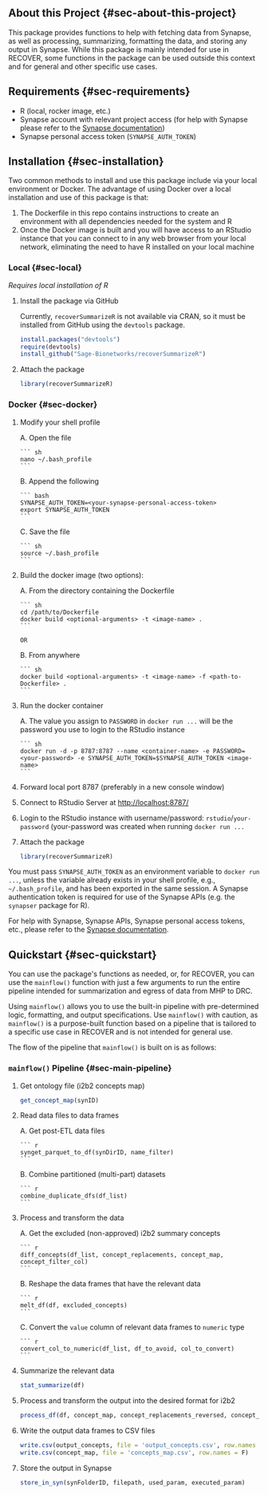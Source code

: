 ## About this Project {#sec-about-this-project}

This package provides functions to help with fetching data from Synapse, as well as processing, summarizing, formatting the data, and storing any output in Synapse. While this package is mainly intended for use in RECOVER, some functions in the package can be used outside this context and for general and other specific use cases.

## Requirements {#sec-requirements}

-   R (local, rocker image, etc.)
-   Synapse account with relevant project access (for help with Synapse please refer to the [Synapse documentation](https://help.synapse.org/docs/))
-   Synapse personal access token (`SYNAPSE_AUTH_TOKEN`)

## Installation {#sec-installation}

Two common methods to install and use this package include via your local environment or Docker. The advantage of using Docker over a local installation and use of this package is that:

1.  The Dockerfile in this repo contains instructions to create an environment with all dependencies needed for the system and R
2.  Once the Docker image is built and you will have access to an RStudio instance that you can connect to in any web browser from your local network, eliminating the need to have R installed on your local machine

### Local {#sec-local}

*Requires local installation of R*

1.  Install the package via GitHub

    Currently, `recoverSummarizeR` is not available via CRAN, so it must be installed from GitHub using the `devtools` package.

    ``` r
    install.packages("devtools")
    require(devtools)
    install_github("Sage-Bionetworks/recoverSummarizeR")
    ```

2.  Attach the package

    ``` R
    library(recoverSummarizeR)
    ```

### Docker {#sec-docker}

1.  Modify your shell profile

    A.  Open the file

        ``` sh
        nano ~/.bash_profile
        ```

    B.  Append the following

        ``` bash
        SYNAPSE_AUTH_TOKEN=<your-synapse-personal-access-token>
        export SYNAPSE_AUTH_TOKEN
        ```

    C.  Save the file

        ``` sh
        source ~/.bash_profile
        ```

2.  Build the docker image (two options):

    A.  From the directory containing the Dockerfile

        ``` sh
        cd /path/to/Dockerfile
        docker build <optional-arguments> -t <image-name> .
        ```

        OR

    B.  From anywhere

        ``` sh
        docker build <optional-arguments> -t <image-name> -f <path-to-Dockerfile> .
        ```

3.  Run the docker container

    A.  The value you assign to `PASSWORD` in `docker run ...` will be the password you use to login to the RStudio instance

        ``` sh
        docker run -d -p 8787:8787 --name <container-name> -e PASSWORD=<your-password> -e SYNAPSE_AUTH_TOKEN=$SYNAPSE_AUTH_TOKEN <image-name>
        ```

4.  Forward local port 8787 (preferably in a new console window)

5.  Connect to RStudio Server at <http://localhost:8787/>

6.  Login to the RStudio instance with username/password: `rstudio`/`your-password` (your-password was created when running `docker run ...`

7.  Attach the package

    ``` R
    library(recoverSummarizeR)
    ```

You must pass `SYNAPSE_AUTH_TOKEN` as an environment variable to `docker run ...`, unless the variable already exists in your shell profile, e.g., `~/.bash_profile`, and has been exported in the same session. A Synapse authentication token is required for use of the Synapse APIs (e.g. the `synapser` package for R).

For help with Synapse, Synapse APIs, Synapse personal access tokens, etc., please refer to the [Synapse documentation](https://help.synapse.org/docs/).

## Quickstart {#sec-quickstart}

You can use the package's functions as needed, or, for RECOVER, you can use the `mainflow()` function with just a few arguments to run the entire pipeline intended for summarization and egress of data from MHP to DRC.

Using `mainflow()` allows you to use the built-in pipeline with pre-determined logic, formatting, and output specifications. Use `mainflow()` with caution, as `mainflow()` is a purpose-built function based on a pipeline that is tailored to a specific use case in RECOVER and is not intended for general use.

The flow of the pipeline that `mainflow()` is built on is as follows:

### `mainflow()` Pipeline {#sec-main-pipeline}

1.  Get ontology file (i2b2 concepts map)

    ``` r
    get_concept_map(synID)
    ```

2.  Read data files to data frames

    A.  Get post-ETL data files

        ``` r
        synget_parquet_to_df(synDirID, name_filter)
        ```

    B.  Combine partitioned (multi-part) datasets

        ``` r
        combine_duplicate_dfs(df_list)
        ```

3.  Process and transform the data

    A.  Get the excluded (non-approved) i2b2 summary concepts

        ``` r
        diff_concepts(df_list, concept_replacements, concept_map, concept_filter_col)
        ```

    B.  Reshape the data frames that have the relevant data

        ``` r
        melt_df(df, excluded_concepts)
        ```

    C.  Convert the `value` column of relevant data frames to `numeric` type

        ``` r
        convert_col_to_numeric(df_list, df_to_avoid, col_to_convert)
        ```

4.  Summarize the relevant data

    ``` r
    stat_summarize(df)
    ```

5.  Process and transform the output into the desired format for i2b2

    ``` r
    process_df(df, concept_map, concept_replacements_reversed, concept_map_concepts, concept_map_units)
    ```

6.  Write the output data frames to CSV files

    ``` r
    write.csv(output_concepts, file = 'output_concepts.csv', row.names = F)
    write.csv(concept_map, file = 'concepts_map.csv', row.names = F)
    ```

7.  Store the output in Synapse

    ``` r
    store_in_syn(synFolderID, filepath, used_param, executed_param)
    ```
